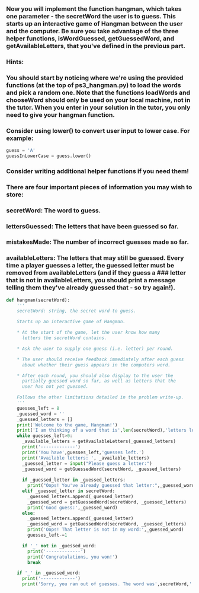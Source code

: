 ### Now you will implement the function hangman, which takes one parameter - the secretWord the user is to guess. This starts up an interactive game of Hangman between the user and the computer. Be sure you take advantage of the three helper functions, isWordGuessed, getGuessedWord, and getAvailableLetters, that you've defined in the previous part.

### Hints:
### You should start by noticing where we're using the provided functions (at the top of ps3_hangman.py) to load the words and pick a random one. Note that the functions loadWords and chooseWord should only be used on your local machine, not in the tutor. When you enter in your solution in the tutor, you only need to give your hangman function.

### Consider using lower() to convert user input to lower case. For example:

```py
guess = 'A'
guessInLowerCase = guess.lower()
```

### Consider writing additional helper functions if you need them!
### There are four important pieces of information you may wish to store:

### secretWord: The word to guess.
### lettersGuessed: The letters that have been guessed so far.
### mistakesMade: The number of incorrect guesses made so far.
### availableLetters: The letters that may still be guessed. Every time a player guesses a letter, the guessed letter must be removed from availableLetters (and if they guess a ### letter that is not in availableLetters, you should print a message telling them they've already guessed that - so try again!).

```py
def hangman(secretWord):
    '''
    secretWord: string, the secret word to guess.

    Starts up an interactive game of Hangman.

    * At the start of the game, let the user know how many 
      letters the secretWord contains.

    * Ask the user to supply one guess (i.e. letter) per round.

    * The user should receive feedback immediately after each guess 
      about whether their guess appears in the computers word.

    * After each round, you should also display to the user the 
      partially guessed word so far, as well as letters that the 
      user has not yet guessed.

    Follows the other limitations detailed in the problem write-up.
    '''
    guesses_left = 8
    _guessed_word = ''
    _guessed_letters = []
    print('Welcome to the game, Hangman!')
    print('I am thinking of a word that is',len(secretWord),'letters long.')
    while guesses_left>0:
      _available_letters = getAvailableLetters(_guessed_letters)
      print('-------------')
      print('You have',guesses_left,'guesses left.')
      print('Available letters: ', _available_letters)
      _guessed_letter = input("Please guess a letter:")
      _guessed_word = getGuessedWord(secretWord, _guessed_letters)
        
      if _guessed_letter in _guessed_letters:
        print("Oops! You've already guessed that letter:",_guessed_word)
      elif _guessed_letter in secretWord:
        _guessed_letters.append(_guessed_letter)
        _guessed_word = getGuessedWord(secretWord, _guessed_letters)
        print('Good guess:',_guessed_word)
      else:
        _guessed_letters.append(_guessed_letter)
        _guessed_word = getGuessedWord(secretWord, _guessed_letters)
        print('Oops! That letter is not in my word:',_guessed_word)
        guesses_left-=1

      if '_' not in _guessed_word:
        print('-------------')
        print('Congratulations, you won!')
        break

    if '_' in _guessed_word:
      print('-------------')
      print('Sorry, you ran out of guesses. The word was',secretWord,'.')
      
```